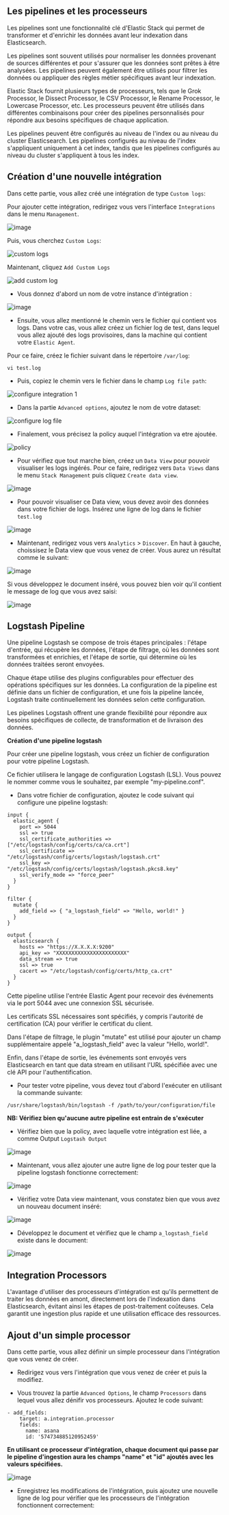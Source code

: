## Les pipelines et les processeurs

Les pipelines sont une fonctionnalité clé d'Elastic Stack qui permet de transformer et d'enrichir les données avant leur indexation dans Elasticsearch.

Les pipelines sont souvent utilisés pour normaliser les données provenant de sources différentes et pour s'assurer que les données sont prêtes à être analysées. Les pipelines peuvent également être utilisés pour filtrer les données ou appliquer des règles métier spécifiques avant leur indexation.

Elastic Stack fournit plusieurs types de processeurs, tels que le Grok Processor, le Dissect Processor, le CSV Processor, le Rename Processor, le Lowercase Processor, etc. Les processeurs peuvent être utilisés dans différentes combinaisons pour créer des pipelines personnalisés pour répondre aux besoins spécifiques de chaque application.

Les pipelines peuvent être configurés au niveau de l'index ou au niveau du cluster Elasticsearch. Les pipelines configurés au niveau de l'index s'appliquent uniquement à cet index, tandis que les pipelines configurés au niveau du cluster s'appliquent à tous les index.

## Création d'une nouvelle intégration

Dans cette partie, vous allez créé une intégration de type `Custom logs`:

Pour ajouter cette intégration, redirigez vous vers l'interface `Integrations` dans le menu `Management`.

![image](https://user-images.githubusercontent.com/123748177/234854155-b648f4d5-c6a3-4373-ba68-5dc42cb26d0c.png)

Puis, vous cherchez `Custom Logs`: 

![custom logs](https://github.com/kplr-training/Elastic-Ingest/assets/123748177/4201dd6f-1a1a-4b28-925b-347181284106)

Maintenant, cliquez `Add Custom Logs`

![add custom log](https://github.com/kplr-training/Elastic-Ingest/assets/123748177/f64f4961-742c-49fb-994a-4310c002c1de)

- Vous donnez d'abord un nom de votre instance d'intégration :

![image](https://github.com/kplr-training/Elastic-Ingest/assets/123748177/9468fd4b-0f82-4200-acb6-38e870305541)

- Ensuite, vous allez mentionné le chemin vers le fichier qui contient vos logs. Dans votre cas, vous allez créez un fichier log de test, dans lequel vous allez ajouté des logs provisoires, dans la machine qui contient votre `Elastic Agent`. 

Pour ce faire, créez le fichier suivant dans le répertoire `/var/log`:

 ```
 vi test.log
 ```
 - Puis, copiez le chemin vers le fichier dans le champ `Log file path`: 

![configure integration 1](https://github.com/kplr-training/Elastic-Ingest/assets/123748177/e402153f-3d69-40fd-91ce-31004ff4132f)

- Dans la partie `Advanced options`, ajoutez le nom de votre dataset: 

![configure log file](https://github.com/kplr-training/Elastic-Ingest/assets/123748177/fe8a592b-acfc-4092-882a-2a361b131d06)

- Finalement, vous précisez la policy auquel l'intégration va etre ajoutée. 

![policy](https://github.com/kplr-training/Elastic-Ingest/assets/123748177/d63c43bd-862f-4999-b941-54a99ec8e5f1)

- Pour vérifiez que tout marche bien, créez un `Data View` pour pouvoir visualiser les logs ingérés. Pour ce faire, redirigez vers `Data Views` dans le menu `Stack Management` puis cliquez `Create data view`. 

![image](https://github.com/kplr-training/Elastic-Ingest/assets/123748177/c54e621c-767b-48bf-a2c0-36ef5bad1dc6)

- Pour pouvoir visualiser ce Data view, vous devez avoir des données dans votre fichier de logs. Insérez une ligne de log dans le fichier `test.log`

![image](https://github.com/kplr-training/Elastic-Ingest/assets/123748177/c52c957c-7ff6-4641-8e97-59eff456deac)

- Maintenant, redirigez vous vers `Analytics` > `Discover`. En haut à gauche, choissisez le Data view que vous venez de créer. Vous aurez un résultat comme le suivant: 

![image](https://github.com/kplr-training/Elastic-Ingest/assets/123748177/5cd4b594-1173-4c8f-b551-7262629daed3)

Si vous développez le document inséré, vous pouvez bien voir qu'il contient le message de log que vous avez saisi:

![image](https://github.com/kplr-training/Elastic-Ingest/assets/123748177/590ff8e2-dcfa-44e8-975c-42016c999082)


## Logstash Pipeline

Une pipeline Logstash se compose de trois étapes principales : l'étape d'entrée, qui récupère les données, l'étape de filtrage, où les données sont transformées et enrichies, et l'étape de sortie, qui détermine où les données traitées seront envoyées. 

Chaque étape utilise des plugins configurables pour effectuer des opérations spécifiques sur les données. La configuration de la pipeline est définie dans un fichier de configuration, et une fois la pipeline lancée, Logstash traite continuellement les données selon cette configuration. 

Les pipelines Logstash offrent une grande flexibilité pour répondre aux besoins spécifiques de collecte, de transformation et de livraison des données.

**Création d'une pipeline logstash**

Pour créer une pipeline logstash, vous créez un fichier de configuration pour votre pipeline Logstash. 

Ce fichier utilisera le langage de configuration Logstash (LSL). Vous pouvez le nommer comme vous le souhaitez, par exemple "my-pipeline.conf".

- Dans votre fichier de configuration, ajoutez le code suivant qui configure une pipeline logstash:

```
input {
  elastic_agent {
    port => 5044
    ssl => true
    ssl_certificate_authorities => ["/etc/logstash/config/certs/ca/ca.crt"]
    ssl_certificate => "/etc/logstash/config/certs/logstash/logstash.crt"
    ssl_key => "/etc/logstash/config/certs/logstash/logstash.pkcs8.key"
    ssl_verify_mode => "force_peer"
  }
}

filter {
  mutate {
    add_field => { "a_logstash_field" => "Hello, world!" }
  }
}

output {
  elasticsearch {
    hosts => "https://X.X.X.X:9200"
    api_key => "XXXXXXXXXXXXXXXXXXXXXXX"
    data_stream => true
    ssl => true
    cacert => "/etc/logstash/config/certs/http_ca.crt"
  }
}
```
Cette pipeline utilise l'entrée Elastic Agent pour recevoir des événements via le port 5044 avec une connexion SSL sécurisée. 

Les certificats SSL nécessaires sont spécifiés, y compris l'autorité de certification (CA) pour vérifier le certificat du client. 

Dans l'étape de filtrage, le plugin "mutate" est utilisé pour ajouter un champ supplémentaire appelé "a_logstash_field" avec la valeur "Hello, world!". 

Enfin, dans l'étape de sortie, les événements sont envoyés vers Elasticsearch en tant que data stream en utilisant l'URL spécifiée avec une clé API pour l'authentification. 

- Pour tester votre pipeline, vous devez tout d'abord l'exécuter en utilisant la commande suivante: 

```
/usr/share/logstash/bin/logstash -f /path/to/your/configuration/file
```

**NB: Vérifiez bien qu'aucune autre pipeline est entrain de s'exécuter**

- Vérifiez bien que la policy, avec laquelle votre intégration est liée, a comme Output `Logstash Output`

![image](https://github.com/kplr-training/Elastic-Ingest/assets/123748177/efa4863c-d4b5-4177-b26d-6359b5e2db87)

- Maintenant, vous allez ajouter une autre ligne de log pour tester que la pipeline logstash fonctionne correctement:

![image](https://github.com/kplr-training/Elastic-Ingest/assets/123748177/d491179b-40c0-4b08-afa0-d3d005c29fe5)

- Vérifiez votre Data view maintenant, vous constatez bien que vous avez un nouveau document inséré: 

![image](https://github.com/kplr-training/Elastic-Ingest/assets/123748177/e6806427-fe74-4500-bd63-aa8bf9126c21)

- Développez le document et vérifiez que le champ `a_logstash_field` existe dans le document: 

![image](https://github.com/kplr-training/Elastic-Ingest/assets/123748177/4e72a915-80fd-4767-a670-d3bd2c22266f)


## Integration Processors

L'avantage d'utiliser des processeurs d'intégration est qu'ils permettent de traiter les données en amont, directement lors de l'indexation dans Elasticsearch, évitant ainsi les étapes de post-traitement coûteuses. Cela garantit une ingestion plus rapide et une utilisation efficace des ressources.

## Ajout d'un simple processor

Dans cette partie, vous allez définir un simple processeur dans l'intégration que vous venez de créer.

- Redirigez vous vers l'intégration que vous venez de créer et puis la modifiez.

- Vous trouvez la partie `Advanced Options`, le champ `Processors` dans lequel vous allez dénifir vos processeurs. Ajoutez le code suivant: 

```
- add_fields:
    target: a.integration.processor
    fields:
      name: asana
      id: '574734885120952459'

```

**En utilisant ce processeur d'intégration, chaque document qui passe par le pipeline d'ingestion aura les champs "name" et "id" ajoutés avec les valeurs spécifiées.**

![image](https://github.com/kplr-training/Elastic-Ingest/assets/123748177/a6759e92-a32b-4590-a041-f7ac311c3868)

- Enregistrez les modifications de l'intégration, puis ajoutez une nouvelle ligne de log pour vérifier que les processeurs de l'intégration fonctionnent correctement: 


